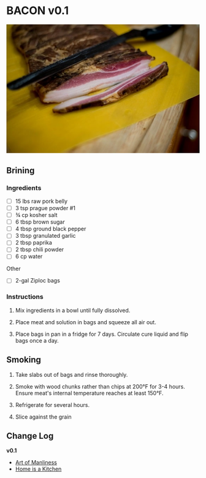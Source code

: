 # BACON v0.1

![Recipe Photo](static/bacon.jpg)

## Brining

### Ingredients

- [ ] 15 lbs raw pork belly
- [ ] 3 tsp prague powder #1
- [ ] ¾ cp kosher salt
- [ ] 6 tbsp brown sugar
- [ ] 4 tbsp ground black pepper
- [ ] 3 tbsp granulated garlic
- [ ] 2 tbsp paprika
- [ ] 2 tbsp chili powder
- [ ] 6 cp water

Other
- [ ] 2-gal Ziploc bags

### Instructions

1. Mix ingredients in a bowl until fully dissolved.

2. Place meat and solution in bags and squeeze all air out.

3. Place bags in pan in a fridge for 7 days. Circulate cure liquid and flip bags once a day.

## Smoking

1. Take slabs out of bags and rinse thoroughly.

2. Smoke with wood chunks rather than chips at 200°F for 3-4 hours. Ensure meat's internal temperature reaches at least 150°F.

3. Refrigerate for several hours.

4. Slice against the grain

## Change Log

**v0.1**

* [Art of Manliness](https://www.artofmanliness.com/articles/how-to-make-your-own-bacon/)
* [Home is a Kitchen](https://homeisakitchen.com/2017/08/06/homemade-bacon-recipe-using-a-wet-cure-and-electric-smoker/)
